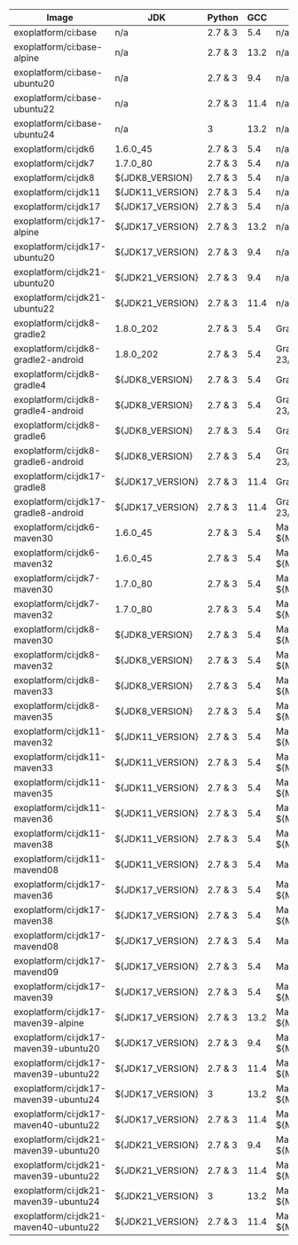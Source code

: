 | Image                                 | JDK       | Python  | GCC  | Build tool                                   | Tests                                                     |
|---------------------------------------|-----------|---------|------|----------------------------------------------|-----------------------------------------------------------|
| exoplatform/ci:base                   | n/a       | 2.7 & 3 | 5.4  | n/a                                          | [goss.yaml](base/tests/goss.yaml)                         |
| exoplatform/ci:base-alpine            | n/a       | 2.7 & 3 | 13.2  | n/a                                          | [goss.yaml](base-alpine/tests/goss.yaml)                  |
| exoplatform/ci:base-ubuntu20          | n/a       | 2.7 & 3 | 9.4  | n/a                                          | [goss.yaml](base-ubuntu20/tests/goss.yaml)                |
| exoplatform/ci:base-ubuntu22          | n/a       | 2.7 & 3 | 11.4  | n/a                                          | [goss.yaml](base-ubuntu22/tests/goss.yaml)                |
| exoplatform/ci:base-ubuntu24          | n/a       | 3       | 13.2  | n/a                                          | [goss.yaml](base-ubuntu24/tests/goss.yaml)                |
| exoplatform/ci:jdk6                   | 1.6.0_45  | 2.7 & 3 | 5.4  | n/a                                          | [goss.yaml](jdk/jdk6/tests/goss.yaml)                     |
| exoplatform/ci:jdk7                   | 1.7.0_80  | 2.7 & 3 | 5.4  | n/a                                          | [goss.yaml](jdk/jdk7/tests/goss.yaml)                     |
| exoplatform/ci:jdk8                   | ${JDK8_VERSION}     | 2.7 & 3 | 5.4  | n/a                                          | [goss.yaml](jdk/jdk8/tests/goss.yaml)                     |
| exoplatform/ci:jdk11                  | ${JDK11_VERSION}        | 2.7 & 3 | 5.4  | n/a                                          | [goss.yaml](jdk/jdk11/tests/goss.yaml)                    |
| exoplatform/ci:jdk17                  | ${JDK17_VERSION}        | 2.7 & 3 | 5.4  | n/a                                          | [goss.yaml](jdk/jdk17/tests/goss.yaml)                    |
| exoplatform/ci:jdk17-alpine           | ${JDK17_VERSION}        | 2.7 & 3 | 13.2  | n/a                                          | [goss.yaml](jdk/jdk17-alpine/tests/goss.yaml)             |
| exoplatform/ci:jdk17-ubuntu20         | ${JDK17_VERSION}        | 2.7 & 3 | 9.4  | n/a                                          | [goss.yaml](jdk/jdk17-ubuntu20/tests/goss.yaml)           |
| exoplatform/ci:jdk21-ubuntu20         | ${JDK21_VERSION}        | 2.7 & 3 | 9.4  | n/a                                          | [goss.yaml](jdk/jdk21-ubuntu20/tests/goss.yaml)              |
| exoplatform/ci:jdk21-ubuntu22         | ${JDK21_VERSION}        | 2.7 & 3 | 11.4 | n/a                                          | [goss.yaml](jdk/jdk21-ubuntu22/tests/goss.yaml)              |
| exoplatform/ci:jdk8-gradle2           | 1.8.0_202 | 2.7 & 3 | 5.4  | Gradle 2.14                                  | [goss.yaml](jdk/jdk8-gradle2/tests/goss.yaml)             |
| exoplatform/ci:jdk8-gradle2-android   | 1.8.0_202 | 2.7 & 3 | 5.4  | Gradle 2.14 / Android 23/24                  | [goss.yaml](gradle/jdk8-gradle2-android/tests/goss.yaml)  |
| exoplatform/ci:jdk8-gradle4           | ${JDK8_VERSION}     | 2.7 & 3 | 5.4  | Gradle 4.1                                   | [goss.yaml](jdk/jdk8-gradle4/tests/goss.yaml)             |
| exoplatform/ci:jdk8-gradle4-android   | ${JDK8_VERSION}     | 2.7 & 3 | 5.4  | Gradle 4.1 / Android 23/24/25/26/27          | [goss.yaml](gradle/jdk8-gradle4-android/tests/goss.yaml)  |
| exoplatform/ci:jdk8-gradle6           | ${JDK8_VERSION}     | 2.7 & 3 | 5.4  | Gradle 6.1                                   | [goss.yaml](jdk/jdk8-gradle6/tests/goss.yaml)             |
| exoplatform/ci:jdk8-gradle6-android   | ${JDK8_VERSION}     | 2.7 & 3 | 5.4  | Gradle 6.1 / Android 23/24/25/26/27          | [goss.yaml](gradle/jdk8-gradle6-android/tests/goss.yaml)  |
| exoplatform/ci:jdk17-gradle8          | ${JDK17_VERSION}        | 2.7 & 3 | 11.4 | Gradle 8.7                                   | [goss.yaml](jdk/jdk17-gradle8/tests/goss.yaml)            |
| exoplatform/ci:jdk17-gradle8-android  | ${JDK17_VERSION}        | 2.7 & 3 | 11.4 | Gradle 8.7 / Android 23/24/25/26/27/28/29/33 | [goss.yaml](gradle/jdk17-gradle8-android/tests/goss.yaml) |
| exoplatform/ci:jdk6-maven30           | 1.6.0_45  | 2.7 & 3 | 5.4  | Maven ${MVN30_VERSION}                                 | [goss.yaml](maven/jdk6-maven30/tests/goss.yaml)           |
| exoplatform/ci:jdk6-maven32           | 1.6.0_45  | 2.7 & 3 | 5.4  | Maven ${MVN32_VERSION}                                  | [goss.yaml](maven/jdk6-maven32/tests/goss.yaml)           |
| exoplatform/ci:jdk7-maven30           | 1.7.0_80  | 2.7 & 3 | 5.4  | Maven ${MVN30_VERSION}                                 | [goss.yaml](maven/jdk7-maven30/tests/goss.yaml)           |
| exoplatform/ci:jdk7-maven32           | 1.7.0_80  | 2.7 & 3 | 5.4  | Maven ${MVN32_VERSION}                                  | [goss.yaml](maven/jdk7-maven32/tests/goss.yaml)           |
| exoplatform/ci:jdk8-maven30           | ${JDK8_VERSION}     | 2.7 & 3 | 5.4  | Maven ${MVN30_VERSION}                                 | [goss.yaml](maven/jdk8-maven30/tests/goss.yaml)           |
| exoplatform/ci:jdk8-maven32           | ${JDK8_VERSION}     | 2.7 & 3 | 5.4  | Maven ${MVN32_VERSION}                                  | [goss.yaml](maven/jdk8-maven32/tests/goss.yaml)           |
| exoplatform/ci:jdk8-maven33           | ${JDK8_VERSION}     | 2.7 & 3 | 5.4  | Maven ${MVN33_VERSION}                                  | [goss.yaml](maven/jdk8-maven33/tests/goss.yaml)           |
| exoplatform/ci:jdk8-maven35           | ${JDK8_VERSION}     | 2.7 & 3 | 5.4  | Maven ${MVN35_VERSION}                                  | [goss.yaml](maven/jdk8-maven35/tests/goss.yaml)           |
| exoplatform/ci:jdk11-maven32          | ${JDK11_VERSION}        | 2.7 & 3 | 5.4  | Maven ${MVN32_VERSION}                                  | [goss.yaml](maven/jdk11-maven32/tests/goss.yaml)          |
| exoplatform/ci:jdk11-maven33          | ${JDK11_VERSION}        | 2.7 & 3 | 5.4  | Maven ${MVN33_VERSION}                                  | [goss.yaml](maven/jdk11-maven33/tests/goss.yaml)          |
| exoplatform/ci:jdk11-maven35          | ${JDK11_VERSION}        | 2.7 & 3 | 5.4  | Maven ${MVN35_VERSION}                                  | [goss.yaml](maven/jdk11-maven35/tests/goss.yaml)          |
| exoplatform/ci:jdk11-maven36          | ${JDK11_VERSION}        | 2.7 & 3 | 5.4  | Maven ${MVN36_VERSION}                                  | [goss.yaml](maven/jdk11-maven36/tests/goss.yaml)          |
| exoplatform/ci:jdk11-maven38          | ${JDK11_VERSION}        | 2.7 & 3 | 5.4  | Maven ${MVN38_VERSION}                                  | [goss.yaml](maven/jdk11-maven38/tests/goss.yaml)          |
| exoplatform/ci:jdk11-mavend08         | ${JDK11_VERSION}        | 2.7 & 3 | 5.4  | Mavend 0.8.2                                 | [goss.yaml](mavend/jdk11-mavend08/tests/goss.yaml)        |
| exoplatform/ci:jdk17-maven36          | ${JDK17_VERSION}        | 2.7 & 3 | 5.4  | Maven ${MVN36_VERSION}                                  | [goss.yaml](maven/jdk17-maven36/tests/goss.yaml)          |
| exoplatform/ci:jdk17-maven38          | ${JDK17_VERSION}        | 2.7 & 3 | 5.4  | Maven ${MVN38_VERSION}                                  | [goss.yaml](maven/jdk17-maven38/tests/goss.yaml)          |
| exoplatform/ci:jdk17-mavend08         | ${JDK17_VERSION}        | 2.7 & 3 | 5.4  | Mavend 0.8.2                                 | [goss.yaml](mavend/jdk17-mavend08/tests/goss.yaml)        |
| exoplatform/ci:jdk17-mavend09         | ${JDK17_VERSION}        | 2.7 & 3 | 5.4  | Mavend 0.9.0                                 | [goss.yaml](mavend/jdk17-mavend09/tests/goss.yaml)        |
| exoplatform/ci:jdk17-maven39          | ${JDK17_VERSION}        | 2.7 & 3 | 5.4  | Maven ${MVN39_VERSION}                                  | [goss.yaml](maven/jdk17-maven39/tests/goss.yaml)          |
| exoplatform/ci:jdk17-maven39-alpine   | ${JDK17_VERSION}        | 2.7 & 3 | 13.2 | Maven ${MVN39_VERSION}                                  | [goss.yaml](maven/jdk17-maven39-alpine/tests/goss.yaml)   |
| exoplatform/ci:jdk17-maven39-ubuntu20 | ${JDK17_VERSION}        | 2.7 & 3 | 9.4  | Maven ${MVN39_VERSION}                                  | [goss.yaml](maven/jdk17-maven39-ubuntu20/tests/goss.yaml) |
| exoplatform/ci:jdk17-maven39-ubuntu22 | ${JDK17_VERSION}        | 2.7 & 3 | 11.4 | Maven ${MVN39_VERSION}                                  | [goss.yaml](maven/jdk17-maven39-ubuntu22/tests/goss.yaml) |
| exoplatform/ci:jdk17-maven39-ubuntu24 | ${JDK17_VERSION}        | 3       | 13.2 | Maven ${MVN39_VERSION}                                  | [goss.yaml](maven/jdk17-maven39-ubuntu24/tests/goss.yaml) |
| exoplatform/ci:jdk17-maven40-ubuntu22 | ${JDK17_VERSION}        | 2.7 & 3 | 11.4 | Maven ${MVN40_VERSION}                           | [goss.yaml](maven/jdk17-maven40-ubuntu22/tests/goss.yaml) |
| exoplatform/ci:jdk21-maven39-ubuntu20 | ${JDK21_VERSION}        | 2.7 & 3 | 9.4  | Maven ${MVN39_VERSION}                                  | [goss.yaml](maven/jdk21-maven39-ubuntu20/tests/goss.yaml) |
| exoplatform/ci:jdk21-maven39-ubuntu22 | ${JDK21_VERSION}        | 2.7 & 3 | 11.4 | Maven ${MVN39_VERSION}                                  | [goss.yaml](maven/jdk21-maven39-ubuntu22/tests/goss.yaml) |
| exoplatform/ci:jdk21-maven39-ubuntu24 | ${JDK21_VERSION}        | 3       | 13.2 | Maven ${MVN39_VERSION}                                  | [goss.yaml](maven/jdk21-maven39-ubuntu24/tests/goss.yaml) |
| exoplatform/ci:jdk21-maven40-ubuntu22 | ${JDK21_VERSION}        | 2.7 & 3 | 11.4 | Maven ${MVN40_VERSION}                           | [goss.yaml](maven/jdk21-maven40-ubuntu22/tests/goss.yaml) |
